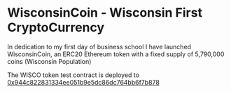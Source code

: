 # WisconsinCoin - Wisconsin First CryptoCurrency

In dedication to my first day of business school I have launched WisconsinCoin, an ERC20 Ethereum token with a fixed supply of 5,790,000 coins (Wisconsin Population)

The WISCO token test contract is deployed to [0x944c822831334ee051b9e5dc86dc764bb6f7b878](https://ropsten.etherscan.io/token/0x944c822831334ee051b9e5dc86dc764bb6f7b878)


